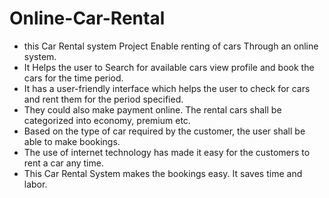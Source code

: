 # Online-Car-Rental
* this Car Rental system Project Enable renting of cars Through an online system.
* It Helps the user to Search for available cars view profile and book the cars for the time period.
* It has a user-friendly interface which helps the user to check for cars and rent them for the period specified.
* They could also make payment online. The rental cars shall be categorized into economy, premium etc.
* Based on the type of car required by the customer, the user shall be able to make bookings.
* The use of internet technology has made it easy for the customers to rent a car any time.
* This Car Rental System makes the bookings easy. It saves time and labor.
  
